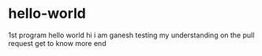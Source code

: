 # hello-world
1st program hello world
hi
i am ganesh
testing my understanding on the pull request
get to know more
end
